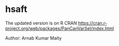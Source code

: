 # hsaft
The updated version is on R CRAN https://cran.r-project.org/web/packages/PanCanVarSel/index.html

Author: Arnab Kumar Maity
